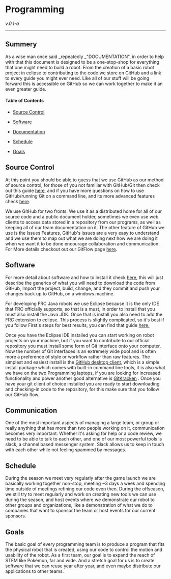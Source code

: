 # Programming

_v.0.1-a_

---

## Summery

As a wise man once said _repeatedly _"DOCUMENTATION", in order to help with that this document is designed to be a one-stop-shop for everything that one might need to build a robot. From the creation of a basic robot project in eclipse to contributing to the code we store on GitHub and a link to every guide you might ever need. Like all of our stuff will be going forward this is accessible on GitHub so we can work together to make it an even greater guide.

#### Table of Contents

* [Source Control](#source-control)

* [Software](#software)

* [Documentation ](#documentation)

* [Schedule](#schedule)

* [Goals](#goals)


## Source Control

At this point you should be able to guess that we use GitHub as our method of source control, for those of you not familiar with GitHub\/Git then check out this guide [here](), and if you have more questions on how to use GitHub\/running Git on a command line, and its more advanced features check [here]().

We use GitHub for two fronts. We use it as a distributed home for all of our source code and a public document holder, sometimes we even use web clients to access data stored in a repository from our programs, as well as keeping all of our team documentation on it. The other feature of GitHub we use is the Issues Features, GitHub's issues are a very easy to understand and we use them to map out what we are doing next how we are doing it when we want it to be done encourage collaboration and communication. For More details checkout out our GitFlow page [here]().

## Software

For more detail about software and how to install it check [here](/software.md), this will just describe the generics of what you will need to download the code from GitHub, Import the project, build, change, and they commit and push your changes back up to GitHub, on a windows machine.

For developing FRC Java robots we use Eclipse because it is the only IDE that FRC officially supports, so that is a must, in order to install that you must also install the Java JDK. Once that is install you also need to add the FRC extension to eclipse. This process is slightly complicated, so it's best if you follow First's steps for best results, you can find that guide [here.](https://wpilib.screenstepslive.com/s/4485/m/13809/l/599681-installing-eclipse-c-java)

Once you have the Eclipse IDE installed you can start working on robot projects on your machine, but if you want to contribute to our official repository you must install some form of Git interface onto your computer. Now the number of Git interfaces is an extremely wide pool and is often more a preference of style or workflow rather than raw features. The simplest and easiest install is the [GitHub desktop client](https://desktop.github.com/), which is a simple install package which comes with built-in command line tools, it is also what we have on the two Programming laptops, if you are looking for increased functionality and power another good alternative is  [GitKracken](https://www.gitkraken.com/) . Once you have your git client of choice installed you are ready to start downloading and checking-in code to the repository, for this make sure that you follow our GitHub flow.

## Communication

One of the most important aspects of managing a large team, or group or really anything that has more than two people working on it, communication becomes very important. Whether it's asking for help or a code review, we need to be able to talk to each other, and one of our most powerful tools is slack, a channel based messenger system. Slack allows us to keep in touch with each other while not feeling spammed by messages. 

## Schedule

During the season we meet very regularly after the game launch we are basically working together non-stop, meeting ~3 days a week and spending time outside of meetings refining our code even then. During the offseason, we still try to meet regularly and work on creating new tools we can use during the season, and host events where we demonstrate our robot to other groups and organizations, like a demonstration of what we do to companies that want to sponsor the team or host events for our current sponsors. 

## Goals

The basic goal of every programming team is to produce a program that fits the physical robot that is created, using our code to control the motion and usability of the robot. As a first team, our goal is to expand the reach of STEM like Pokémon, far and wide. And a stretch goal for us is to create software that we can reuse year after year, and even maybe distribute our applications to other teams.

